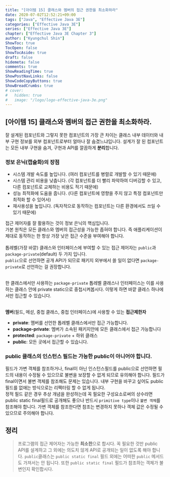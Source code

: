 ```yaml
---
title: "[아이템 15] 클래스와 멤버의 접근 권한을 최소화하라"
date: 2020-07-02T12:52:21+09:00
tags: ["Java", "Effective Java 3E"]
categories: ["Effective Java 3E"]
series: ["Effective Java 3E"]
chapter: ["Effective Java 3E Chapter 3"]
author: ["Kyungchul Shin"]
ShowToc: true
TocOpen: false
ShowTocAside: true
draft: false
hidemeta: false
comments: true
ShowReadingTime: true
ShowPostNavLinks: false
ShowCodeCopyButtons: true
ShowBreadCrumbs: true
# cover:
#   hidden: true
#   image: "/logo/logo-effective-java-3e.png"
---
```

## [아이템 15] 클래스와 멤버의 접근 권한을 최소화하라.


잘 설계된 컴포넌트와 그렇지 못한 컴포넌트의 가장 큰 차이는 클래스 내부 데이터와 내부 구현 정보를 외부 컴포넌트로부터 얼마나 잘 숨겼느냐입니다. 설계가 잘 된 컴포넌트는 모든 내부 구현을 숨겨, 구현과 API를 깔끔하게 **분리**합니다. 

### **정보 은닉(캡슐화)의 장점**
- 시스템 개발 속도를 높입니다. (여러 컴포넌트를 병렬로 개발할 수 있기 때문에)
- 시스템 관리 비용을 낮춥니다. (각 컴포넌트를 더 빨리 파악하여 디버깅할 수 있고, 다른 컴포넌트로 교체하는 비용도 적기 때문에)
- 성능 최적화에 도움을 줍니다. (다른 컴포넌트에 영향을 주지 않고 특정 컴포넌트만 최적화 할 수 있어서)
- 재사용성을 높입니다. (독자적으로 동작하는 컴포넌트는 다른 환경에서도 쓰일 수 있기 때문에)

접근 제어자를 잘 활용하는 것이 정보 은닉의 핵심입니다.</br>
가본 원칙은 모든 클래스와 멤버의 접근성을 가능한 좁혀야 합니다. 즉 애플리케이션이 제대로 동작하는 한 항상 가장 낮은 접근 수준을 부여해야 합니다.</br></br>
톱레벨(가장 바깥) 클래스와 인터페이스에 부여할 수 있는 접근 제어자는 `public`과 `package-private`(default) 두 가지 입니다.
</br>
`public`으로 선언하면 공개 API가 되므로 패키지 외부에서 쓸 일이 없다면 `package-private`로 선언하는 걸 권장합니다.</br></br>

한 클래스에서만 사용하는 `package-private` 톱레벨 클래스나 인터페이스는 이를 사용하는 클래스 안에 private static으로 중첩시켜봅시다. 이렇게 하면 바깥 클레스 하나에서만 접근할 수 있습니다.
</br></br>

**멤버**(필드, 메섣, 중첩 클래스, 중첩 인터페이스)에 사용할 수 있는 **접근제한자**

- **private**: 멤버를 선언한 톱레벨 클래스에서만 접근 가능합니다.
- **package-private**: 멤버가 소속된 패키지안에 모든 클래스에서 접근 가능합니다
- **protected**: `package-private` + 하위  클래스
- **public**: 모든 곳에서 접근할 수 있습니다.
### public 클래스의 인스턴스 필드는 가능한 public이 아니어야 합니다.
필드가 가변 객체를 참조하거나, final이 아닌 인스턴스필드를 public으로 선언하면 필드의 내용이 수정될 수 있으므로 불변을 보장할 수 없게 되므로 유의해야 합니다. 필드가 final이면서 불변 객체를 참조해도 문제는 있습니다. 내부 구현을 바꾸고 싶어도 public 필드를 없애는 방식으로는 리팩터링 할 수 없게 됩니다.</br>
정적 필드 같은 경우 추상 개념을 완성하는데 꼭 필요한 구성요소로써의 상수라면 public static final필드로 공개해도 좋으나 반드시 `primitive type`이나 `불변 객체`를 참조해야 합니다. 가변 객체를 참조한다면 참조는 변경하지 못하나 객체 값은 수정될 수 있으므로 주의해야 합니다.</br>


## 정리
> 프로그램의 접근 제어자는 가능한 **최소한**으로 합시다. 꼭 필요한 것만 public API를 설계하고 그 외에는 의도치 않게 API로 공개되는 일이 없도록 해야 합니다. `public`클래스는 `public static final` 필드 외에는 어떠한 `public` 메서드도 가져서는 안 됩니다. 또한 `public static final` 필드가 참조하는 객체가 불변인지 확인합시다.
